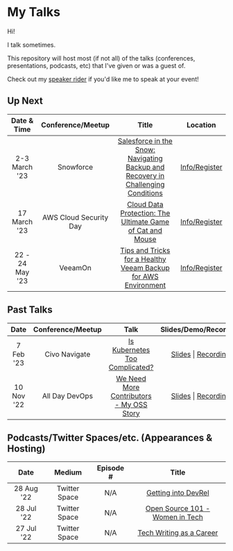 My Talks
===================

Hi!

I talk sometimes.

This repository will host most (if not all) of the talks (conferences, presentations, podcasts, etc) that I've given or was a guest of.

Check out my [speaker rider](./speaker-rider.md) if you'd like me to speak at your event!

## Up Next

Date & Time|Conference/Meetup|Title|Location
:---------:|:---------------:|:---:|:-------:
2-3 March '23 | Snowforce | [Salesforce in the Snow: Navigating Backup and Recovery in Challenging Conditions](https://github.com/juliafmorgado/talks/issues/13) | [Info/Register](https://snowforce.io/)
17 March '23 | AWS Cloud Security Day | [Cloud Data Protection: The Ultimate Game of Cat and Mouse](https://github.com/juliafmorgado/talks/issues/14) | [Info/Register](https://www.aws-cscd.com/#about)
22 - 24 May '23 | VeeamOn | [Tips and Tricks for a Healthy Veeam Backup for AWS Environment](https://github.com/juliafmorgado/talks/blob/main/Tips%20and%20Tricks%20for%20a%20Healthy%20Veeam%20Backup%20for%20AWS%20Environment/Abstract.md) | [Info/Register](https://www.veeam.com/veeamon)

## Past Talks

Date|Conference/Meetup|Talk|Slides/Demo/Recording
:---------:|:---------------:|:--:|:--------------------:
7 Feb '23 | Civo Navigate | [Is Kubernetes Too Complicated?](https://github.com/juliafmorgado/talks/blob/main/Is%20Kubernetes%20Too%20Complicated%3F/Abstract.md) | [Slides](https://docs.google.com/presentation/d/1yPaR8aYS3ZqI8WDGLVgxIGwWKTzuGffA/edit#slide=id.p3) \| [Recording]()
10 Nov '22 | All Day DevOps | [We Need More Contributors - My OSS Story](https://github.com/juliafmorgado/talks/blob/main/We%20Need%20More%20Contributors/Abstract.md) | [Slides](https://t.co/OqD7NnbnhK) \| [Recording](https://t.co/qVo5R9Blyz)


## Podcasts/Twitter Spaces/etc. (Appearances & Hosting)

Date|Medium|Episode #|Title
:--:|:-----:|:-------:|:----:
28 Aug '22 | Twitter Space | N/A | [Getting into DevRel](https://twitter.com/i/spaces/1YqJDqNjpYLxV)
28 Jul '22 | Twitter Space | N/A | [Open Source 101 - Women in Tech](https://twitter.com/i/spaces/1PlJQaDYqdXJE)
27 Jul '22 | Twitter Space | N/A | [Tech Writing as a Career](https://twitter.com/virtualized6ix/status/1552253444723200001?s=20&t=Clsi3spzoB8NIn4m4taL6g)

